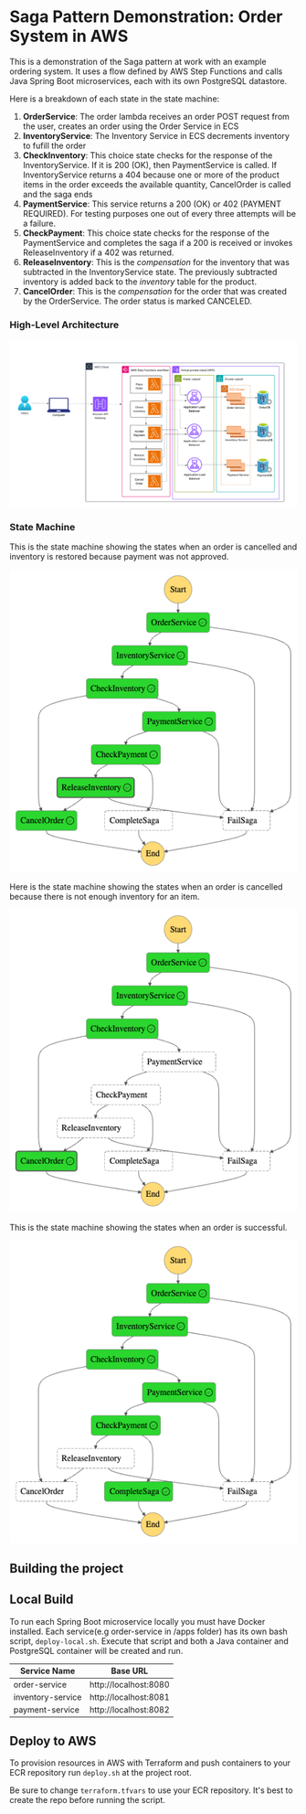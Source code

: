 # Saga Pattern Demonstration: Order System in AWS

This is a demonstration of the Saga pattern at work with an example ordering system.  It uses a flow defined by AWS Step Functions and calls Java Spring Boot microservices, each with its own PostgreSQL datastore. 

Here is a breakdown of each state in the state machine:

1) **OrderService**: The order lambda receives an order POST request from the user, creates an order using the Order Service in ECS 
2) **InventoryService**: The Inventory Service in ECS decrements inventory to fufill the order 
3) **CheckInventory**: This choice state checks for the response of the InventoryService. If it is 200 (OK), then PaymentService is called.  If InventoryService returns a 404 because one or more of the product items in the order exceeds the available quantity, CancelOrder is called and the saga ends 
4) **PaymentService**: This service returns a 200 (OK) or 402 (PAYMENT REQUIRED). For testing purposes one out of every three attempts will be a failure.  
5) **CheckPayment**: This choice state checks for the response of the PaymentService and completes the saga if a 200 is received or invokes ReleaseInventory if a 402 was returned. 
6) **ReleaseInventory**: This is the _compensation_ for the inventory that was subtracted in the InventoryService state.  The previously subtracted inventory is added back to the _inventory_ table for the product.
7) **CancelOrder**: This is the _compensation_ for the order that was created by the OrderService.  The order status is marked CANCELED. 

### High-Level Architecture ###

![Architecture Diagram](images/ordersystem.png)




### State Machine ###

This is the state machine showing the states when an order is cancelled and inventory is restored because payment was not approved.

![State Machine](images/stepfunctions_graph.png)


Here is the state machine showing the states when an order is cancelled because there is not enough inventory for an item.

![State Machine](images/stepfunctions-no-inventory.png)


This is the state machine showing the states when an order is successful.

![State Machine](images/step-functions-complete-payment.png)


## Building the project ## 

## Local Build ## 

To run each Spring Boot microservice locally you must have Docker installed.  Each service(e.g order-service in /apps folder) has its own bash script, `deploy-local.sh`.  Execute that script and both a Java container and PostgreSQL container will be created and run.


| Service Name | Base URL | 
|----------|----------|
| order-service | http://localhost:8080 |
| inventory-service | http://localhost:8081 |
| payment-service | http://localhost:8082 |



## Deploy to AWS ##

To provision resources in AWS with Terraform and push containers to your ECR repository run `deploy.sh` at the project root.  

Be sure to change `terraform.tfvars` to use your ECR repository. It's best to create the repo before running the script. 

